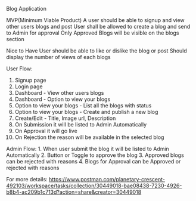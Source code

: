 

Blog Application

MVP(Minimum Viable Product) A user should be able to signup 
and view other users blogs and post 
User shall be allowed to create a blog and send to Admin for approval 
Only Approved Blogs will be visible on the blogs section

Nice to Have User should be able to like or dislike the blog or 
post Should display the number of views of each blogs

User Flow:
1. Signup page 
2. Login page 
3. Dashboard - View other users blogs 
4. Dashboard - Option to view your blogs 
5. Option to view your blogs - List all the blogs with status 
6. Option to view your blogs - Create and publish a new blog 
7. Create/Edit - Title, Image url, Description 
8. On Submission it will be listed to Admin Automatically 
9. On Approval it will go live 
10. On Rejection the reason will be available in the selected blog

Admin Flow: 1. When user submit the blog it will be listed to Admin Automatically 
2. Button or Toggle to approve the blog 
3. Approved blogs can be rejected with reasons 
4. Blogs for Approval can be Approved or rejected with reasons

For more details:
https://www.postman.com/planetary-crescent-492103/workspace/tasks/collection/30449018-bae08438-7230-4926-b8b4-ac209b1c713d?action=share&creator=30449018
   